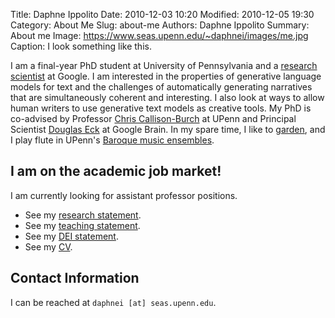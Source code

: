 Title: Daphne Ippolito
Date: 2010-12-03 10:20
Modified: 2010-12-05 19:30
Category: About Me
Slug: about-me
Authors: Daphne Ippolito
Summary: About me
Image: https://www.seas.upenn.edu/~daphnei/images/me.jpg
Caption: I look something like this.

I am a final-year PhD student at University of Pennsylvania and a [research scientist](https://research.google/people/DaphneIppolito/) at Google.
I am interested in the properties of generative language models for text and the challenges of automatically generating narratives that are simultaneously coherent and interesting.
I also look at ways to allow human writers to use generative text models as creative tools.
My PhD is co-advised by Professor [Chris Callison-Burch](https://www.cis.upenn.edu/~ccb/) at UPenn and Principal Scientist [Douglas Eck](https://research.google/people/author39086/) at Google Brain.
In my spare time, I like to [garden](https://photos.app.goo.gl/yfgLmS4jgf3VSGH98), and I play flute in UPenn's [Baroque music ensembles](https://music.sas.upenn.edu/ensembles/baroque-and-recorder-ensembles).

## I am on the academic job market!

I am currently looking for assistant professor positions.

* See my [research statement](https://www.seas.upenn.edu/~daphnei/Ippolito_D_research_statement_2021.pdf).
* See my [teaching statement](https://www.seas.upenn.edu/~daphnei/Ippolito_D_teaching_statement_2021.pdf).
* See my [DEI statement](https://www.seas.upenn.edu/~daphnei/Ippolito_D_edi_statement_2021.pdf).
* See my [CV](https://www.seas.upenn.edu/~daphnei/cv.pdf).

## Contact Information

I can be reached at `daphnei [at] seas.upenn.edu`.

